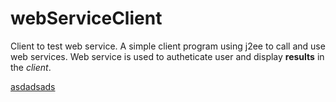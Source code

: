 webServiceClient
================

Client to test web service. A simple client program using j2ee to call and use web services. Web service is used to autheticate user and 
display **results** in the *client*.

[asdadsads](google.com)
